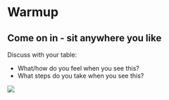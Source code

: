 
# Warmup

## Come on in - sit anywhere you like
Discuss with your table:

- What/how do you feel when you see this?
- What steps do you take when you see this?

![](../../images/traceback.png)

